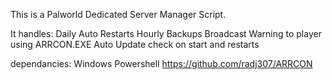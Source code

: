 This is a Palworld Dedicated Server Manager Script.

It handles: 
Daily Auto Restarts
Hourly Backups
Broadcast Warning to player using ARRCON.EXE
Auto Update check on start and restarts

dependancies:
Windows Powershell
https://github.com/radj307/ARRCON
